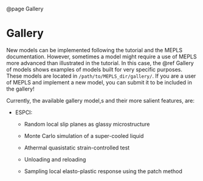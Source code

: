 

@page Gallery

# Gallery

New models can be implemented following the tutorial and the MEPLS documentation. However, 
sometimes a model might require a use of MEPLS more advanced than illustrated in the tutorial. In
this case, the @ref Gallery of models shows examples of models built for very specific purposes. 
These
models are located in `/path/to/MEPLS_dir/gallery/`. If you are a user of MEPLS and implement 
a new model, you can submit it to be included in the gallery! 

Currently, the available gallery model,s and their more salient features, are:

  * ESPCI:

    * Random local slip planes as glassy microstructure
    
    * Monte Carlo simulation of a super-cooled liquid
    
    * Athermal quasistatic strain-controlled test
    
    * Unloading and reloading
    
    * Sampling local elasto-plastic response using the patch method
    